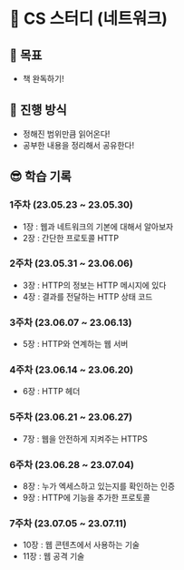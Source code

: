 # 📗 CS 스터디 (네트워크)
## 🎯 목표
 - 책 완독하기!

## 🙋 진행 방식
 - 정해진 범위만큼 읽어온다!
 - 공부한 내용을 정리해서 공유한다!

## 😎 학습 기록
### 1주차 (23.05.23 ~ 23.05.30)
- 1장 : 웹과 네트워크의 기본에 대해서 알아보자
- 2장 : 간단한 프로토콜 HTTP

### 2주차 (23.05.31 ~ 23.06.06)
- 3장 : HTTP의 정보는 HTTP 메시지에 있다
- 4장 : 결과를 전달하는 HTTP 상태 코드

### 3주차 (23.06.07 ~ 23.06.13)
- 5장 : HTTP와 연계하는 웹 서버

### 4주차 (23.06.14 ~ 23.06.20)
- 6장 : HTTP 헤더

### 5주차 (23.06.21 ~ 23.06.27)
- 7장 : 웹을 안전하게 지켜주는 HTTPS

### 6주차 (23.06.28 ~ 23.07.04)
- 8장 : 누가 엑세스하고 있는지를 확인하는 인증
- 9장 : HTTP에 기능을 추가한 프로토콜

### 7주차 (23.07.05 ~ 23.07.11)
- 10장 : 웹 콘텐츠에서 사용하는 기술
- 11장 : 웹 공격 기술
